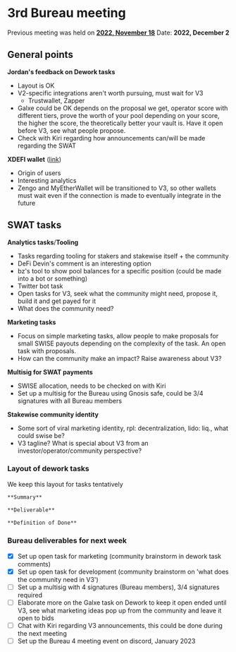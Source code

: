 # 3rd Bureau meeting

Previous meeting was held on [**2022, November 18**](https://github.com/stakewise/bureau-notes/blob/main/agenda/Meeting%20%232%2C%202022-11-18.md)
Date: **2022, December 2**

## General points

**Jordan's feedback on Dework tasks**
- Layout is OK
- V2-specific integrations aren't worth pursuing, must wait for V3
    + Trustwallet, Zapper
- Galxe could be OK depends on the proposal we get, operator score with different tiers, prove the worth of your pool depending on your score, the higher the score, the theoretically better your vault is. Have it open before V3, see what people propose.
- Check with Kiri regarding how announcements can/will be made regarding the SWAT

**XDEFI wallet** ([link](https://www.xdefi.io/))
- Origin of users
- Interesting analytics
- Zengo and MyEtherWallet will be transitioned to V3, so other wallets must wait even if the connection is made to eventually integrate in the future

## SWAT tasks

**Analytics tasks**/**Tooling**
- Tasks regarding tooling for stakers and stakewise itself + the community
- DeFi Devin's comment is an interesting option
- bz's tool to show pool balances for a specific position (could be made into a bot or something)
- Twitter bot task
- Open tasks for V3, seek what the community might need, propose it, build it and get payed for it
- What does the community need?

**Marketing tasks**
- Focus on simple marketing tasks, allow people to make proposals for small SWISE payouts depending on the complexity of the task. An open task with proposals.
- How can the community make an impact? Raise awareness about V3?

**Multisig for SWAT payments**
- SWISE allocation, needs to be checked on with Kiri
- Set up a multisig for the Bureau using Gnosis safe, could be 3/4 signatures with all Bureau members

**Stakewise community identity**
- Some sort of viral marketing identity, rpl: decentralization, lido: liq., what could swise be?
- V3 tagline? What is special about V3 from an investor/operator/community perspective?

### Layout of dework tasks

We keep this layout for tasks tentatively

```markdown
**Summary**

**Deliverable**

**Definition of Done**
```

### Bureau deliverables for next week

- [x] Set up open task for marketing (community brainstorm in dework task comments)
- [x] Set up open task for development (community brainstorm on 'what does the community need in V3')
- [ ] Set up a multisig with 4 signatures (Bureau members), 3/4 signatures required
- [ ] Elaborate more on the Galxe task on Dework to keep it open ended until V3, see what marketing ideas pop up from the community and leave it open to bids
- [ ] Chat with Kiri regarding V3 announcements, this could be done during the next meeting
- [ ] Set up the Bureau 4 meeting event on discord, January 2023
